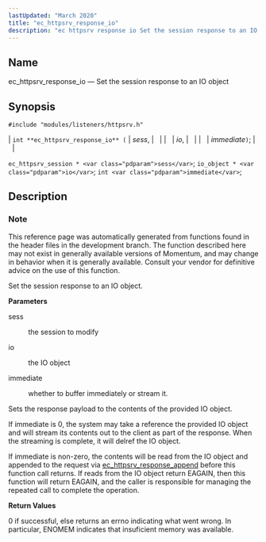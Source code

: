 ```yaml
---
lastUpdated: "March 2020"
title: "ec_httpsrv_response_io"
description: "ec httpsrv response io Set the session response to an IO object int ec httpsrv response io sess io immediate ec httpsrv session sess io object io int immediate This reference page was automatically generated from functions found in the header files in the development branch The function described here..."
---
```


<a name="apis.ec_httpsrv_response_io"></a> 
## Name

ec_httpsrv_response_io — Set the session response to an IO object

## Synopsis

`#include "modules/listeners/httpsrv.h"`

| `int **ec_httpsrv_response_io** (` | <var class="pdparam">sess</var>, |   |
|   | <var class="pdparam">io</var>, |   |
|   | <var class="pdparam">immediate</var>`)`; |   |

`ec_httpsrv_session * <var class="pdparam">sess</var>`;
`io_object * <var class="pdparam">io</var>`;
`int <var class="pdparam">immediate</var>`;<a name="idp53026752"></a> 
## Description

### Note

This reference page was automatically generated from functions found in the header files in the development branch. The function described here may not exist in generally available versions of Momentum, and may change in behavior when it is generally available. Consult your vendor for definitive advice on the use of this function.

Set the session response to an IO object.

**<a name="idp53029616"></a> Parameters**

<dl class="variablelist">

<dt>sess</dt>

<dd>

the session to modify

</dd>

<dt>io</dt>

<dd>

the IO object

</dd>

<dt>immediate</dt>

<dd>

whether to buffer immediately or stream it.

</dd>

</dl>

Sets the response payload to the contents of the provided IO object.

If immediate is 0, the system may take a reference the provided IO object and will stream its contents out to the client as part of the response. When the streaming is complete, it will delref the IO object.

If immediate is non-zero, the contents will be read from the IO object and appended to the request via [ec_httpsrv_response_append](/momentum/3/3-api/apis-ec-httpsrv-response-append) before this function call returns. If reads from the IO object return EAGAIN, then this function will return EAGAIN, and the caller is responsible for managing the repeated call to complete the operation.

**<a name="idp53038560"></a> Return Values**

0 if successful, else returns an errno indicating what went wrong. In particular, ENOMEM indicates that insuficient memory was available.